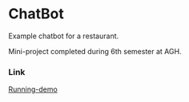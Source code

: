 # ChatBot

Example chatbot for a restaurant.

Mini-project completed during 6th semester at AGH.

### Link

[Running-demo](https://restaurant-chatbot-exmpl.herokuapp.com/)
